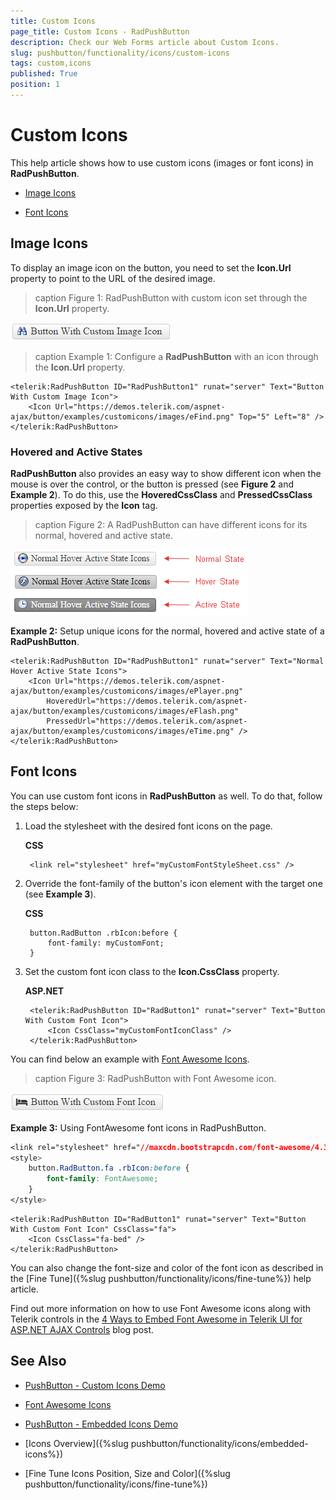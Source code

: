 ```yaml
---
title: Custom Icons
page_title: Custom Icons - RadPushButton
description: Check our Web Forms article about Custom Icons.
slug: pushbutton/functionality/icons/custom-icons
tags: custom,icons
published: True
position: 1
---
```


# Custom Icons

This help article shows how to use custom icons (images or font icons) in **RadPushButton**.

* [Image Icons](#image-icons)

* [Font Icons](#font-icons)

## Image Icons

To display an image icon on the button, you need to set the **Icon.Url** property to point to the URL of the desired image.

>caption Figure 1: RadPushButton with custom icon set through the **Icon.Url** property.

![Icons](images/button-custom-icon-url.png)

>caption Example 1: Configure a **RadPushButton** with an icon through the **Icon.Url** property.

````ASP.NET
<telerik:RadPushButton ID="RadPushButton1" runat="server" Text="Button With Custom Image Icon">
	<Icon Url="https://demos.telerik.com/aspnet-ajax/button/examples/customicons/images/eFind.png" Top="5" Left="8" />
</telerik:RadPushButton>
````

### Hovered and Active States

**RadPushButton** also provides an easy way to show different icon when the mouse is over the control, or the button is pressed (see **Figure 2** and **Example 2**). To do this, use the **HoveredCssClass** and **PressedCssClass** properties exposed by the **Icon** tag.

>caption Figure 2: A RadPushButton can have different icons for its normal, hovered and active state.

![RadPushButton icons normal hovered pressed](images/button_icons_normal_hovered_pressed.png)

**Example 2:** Setup unique icons for the normal, hovered and active state of a **RadPushButton**.

````ASP.NET
<telerik:RadPushButton ID="RadPushButton1" runat="server" Text="Normal Hover Active State Icons">
	<Icon Url="https://demos.telerik.com/aspnet-ajax/button/examples/customicons/images/ePlayer.png"
		HoveredUrl="https://demos.telerik.com/aspnet-ajax/button/examples/customicons/images/eFlash.png"
		PressedUrl="https://demos.telerik.com/aspnet-ajax/button/examples/customicons/images/eTime.png" />
</telerik:RadPushButton>
````

## Font Icons

You can use custom font icons in **RadPushButton** as well. To do that, follow the steps below:

1. Load the stylesheet with the desired font icons on the page.

	**CSS**

		<link rel="stylesheet" href="myCustomFontStyleSheet.css" />

1. Override the font-family of the button's icon element with the target one (see **Example 3**).

	**CSS**

		button.RadButton .rbIcon:before {
			font-family: myCustomFont;
		}

1. Set the custom font icon class to the **Icon.CssClass** property.

	**ASP.NET**

		<telerik:RadPushButton ID="RadButton1" runat="server" Text="Button With Custom Font Icon">
			<Icon CssClass="myCustomFontIconClass" />
		</telerik:RadPushButton>

You can find below an example with [Font Awesome Icons](https://fortawesome.github.io/Font-Awesome/icons/).

>caption Figure 3: RadPushButton with Font Awesome icon.

![Button Custon Icon CssClass](images/button-custom-icon-cssclass.png)

**Example 3:** Using FontAwesome font icons in RadPushButton.

````CSS
<link rel="stylesheet" href="//maxcdn.bootstrapcdn.com/font-awesome/4.3.0/css/font-awesome.min.css" />
<style>
	button.RadButton.fa .rbIcon:before {
		font-family: FontAwesome;
	}
</style>
````

````ASP.NET
<telerik:RadPushButton ID="RadButton1" runat="server" Text="Button With Custom Font Icon" CssClass="fa">
	<Icon CssClass="fa-bed" />
</telerik:RadPushButton>
````

You can also change the font-size and color of the font icon as described in the [Fine Tune]({%slug pushbutton/functionality/icons/fine-tune%}) help article.

Find out more information on how to use Font Awesome icons along with Telerik controls in the [4 Ways to Embed Font Awesome in Telerik UI for ASP.NET AJAX Controls](https://www.telerik.com/blogs/4-ways-embed-font-awesome-telerik-ui-for-asp-dotnet-ajax) blog post.

## See Also

 * [PushButton - Custom Icons Demo](https://demos.telerik.com/aspnet-ajax/pushbutton/functionality/custom-icons/defaultcs.aspx)

 * [Font Awesome Icons](https://fortawesome.github.io/Font-Awesome/icons/)
 
 * [PushButton - Embedded Icons Demo](https://demos.telerik.com/aspnet-ajax/pushbutton/functionality/embedded-icons/defaultcs.aspx)
 
 * [Icons Overview]({%slug pushbutton/functionality/icons/embedded-icons%})
 
 * [Fine Tune Icons Position, Size and Color]({%slug pushbutton/functionality/icons/fine-tune%})
 
 
